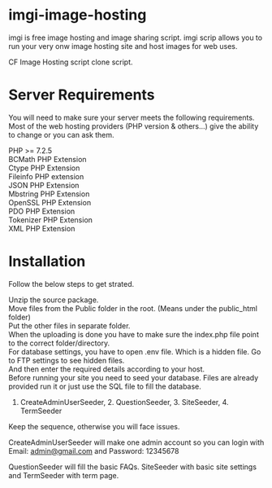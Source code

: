 # imgi-image-hosting
imgi is free image hosting and image sharing script. imgi scrip allows you to run your very onw image hosting site and host images for web uses.

CF Image Hosting script clone script.

# Server Requirements
You will need to make sure your server meets the following requirements. Most of the web hosting providers (PHP version & others...) give the ability to change or you can ask them.

PHP >= 7.2.5<br>
BCMath PHP Extension<br>
Ctype PHP Extension<br>
Fileinfo PHP extension<br>
JSON PHP Extension<br>
Mbstring PHP Extension<br>
OpenSSL PHP Extension<br>
PDO PHP Extension<br>
Tokenizer PHP Extension<br>
XML PHP Extension<br>

# Installation
Follow the below steps to get strated.

Unzip the source package.<br>
Move files from the Public folder in the root. (Means under the public_html folder)<br>
Put the other files in separate folder.<br>
When the uploading is done you have to make sure the index.php file point to the correct folder/directory.<br>
For database settings, you have to open .env file. Which is a hidden file. Go to FTP settings to see hidden files.<br>
And then enter the required details according to your host.<br>
Before running your site you need to seed your database. Files are already provided run it or just use the SQL file to fill the database.<br>

1. CreateAdminUserSeeder, 2. QuestionSeeder, 3. SiteSeeder, 4. TermSeeder

Keep the sequence, otherwise you will face issues.

CreateAdminUserSeeder will make one admin account so you can login with Email: admin@gmail.com and Password: 12345678

QuestionSeeder will fill the basic FAQs. SiteSeeder with basic site settings and TermSeeder with term page.

